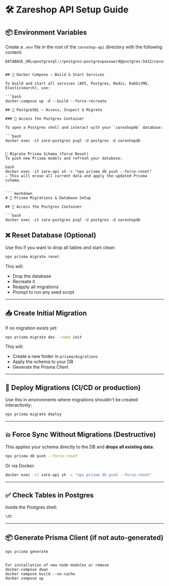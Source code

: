 # 🛠️ Zareshop API Setup Guide

## 📦 Environment Variables

Create a `.env` file in the root of the `zareshop-api` directory with the following content:

```env
DATABASE_URL=postgresql://postgres:postgrespassword@postgres:5432/zareshopdb


## 🐳 Docker Compose – Build & Start Services

To build and start all services (API, Postgres, Redis, RabbitMQ, Elasticsearch), use:

```bash
docker-compose up -d --build --force-recreate

## 🧠 PostgreSQL – Access, Inspect & Migrate

### 🔗 Access the Postgres Container

To open a Postgres shell and interact with your `zareshopdb` database:

```bash
docker exec -it zare-postgres psql -U postgres -d zareshopdb


🔄 Migrate Prisma Schema (Force Reset)
To push new Prisma models and refresh your database:

bash
docker exec -it zare-api sh -c "npx prisma db push --force-reset"
⚠️ This will erase all current data and apply the updated Prisma schema.


````markdown
# 🧠 Prisma Migrations & Database Setup

## 🔗 Access the Postgres Container

```bash
docker exec -it zare-postgres psql -U postgres -d zareshopdb
````

## ❌ Reset Database (Optional)

Use this if you want to drop all tables and start clean:

```bash
npx prisma migrate reset
```

This will:

* Drop the database
* Recreate it
* Reapply all migrations
* Prompt to run any seed script

---

## 📥 Create Initial Migration

If no migration exists yet:

```bash
npx prisma migrate dev --name init
```

This will:

* Create a new folder in `prisma/migrations`
* Apply the schema to your DB
* Generate the Prisma Client

---

## 🚀 Deploy Migrations (CI/CD or production)

Use this in environments where migrations shouldn't be created interactively:

```bash
npx prisma migrate deploy
```

---

## 💥 Force Sync Without Migrations (Destructive)

This applies your schema directly to the DB and **drops all existing data**:

```bash
npx prisma db push --force-reset
```

Or via Docker:

```bash
docker exec -it zare-api sh -c "npx prisma db push --force-reset"
```

---

## ✅ Check Tables in Postgres

Inside the Postgres shell:

```sql
\dt
```

---

## 📦 Generate Prisma Client (if not auto-generated)

```bash
npx prisma generate
```

```

For installation of new node modules or remove 
docker-compose down
docker compose build --no-cache
docker compose up
